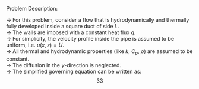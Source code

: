 Problem Description:  
  
-> For this problem, consider a flow that is hydrodynamically and thermally fully developed inside a square duct of side $L$.  
-> The walls are imposed with a constant heat flux $q$.  
-> For simplicity, the velocity profile inside the pipe is assumed to be uniform, i.e. $u(x, z) = U$.  
-> All thermal and hydrodynamic properties (like $k$, $C_p$, $\rho$) are assumed to be constant.  
-> The diffusion in the $y$-direction is neglected.  
-> The simplified governing equation can be written as:  
$$33$$

